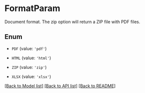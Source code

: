 # FormatParam

Document format. The zip option will return a ZIP file with PDF files.

## Enum

* `PDF` (value: `'pdf'`)

* `HTML` (value: `'html'`)

* `ZIP` (value: `'zip'`)

* `XLSX` (value: `'xlsx'`)

[[Back to Model list]](../README.md#documentation-for-models) [[Back to API list]](../README.md#documentation-for-api-endpoints) [[Back to README]](../README.md)


